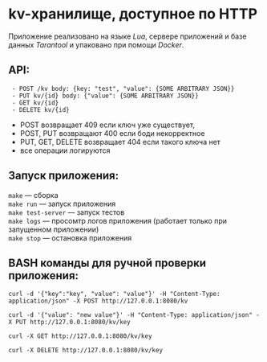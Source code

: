# kv-хранилище, доступное по HTTP
Приложение реализовано на языке *Lua*, сервере приложений и базе данных *Tarantool* и упаковано при помощи *Docker*.  

## API:
```
 - POST /kv body: {key: "test", "value": {SOME ARBITRARY JSON}} 
 - PUT kv/{id} body: {"value": {SOME ARBITRARY JSON}}
 - GET kv/{id} 
 - DELETE kv/{id}
```

 - POST  возвращает 409 если ключ уже существует, 
 - POST, PUT возвращают 400 если боди некорректное
 - PUT, GET, DELETE возвращает 404 если такого ключа нет
 - все операции логируются

## Запуск приложения:

`make` — сборка  
`make run` — запуск приложения  
`make test-server` — запуск тестов  
`make logs` — просомтр логов приложения (работает только при запущенном приложении)  
`make stop` — остановка приложения   


## BASH команды для ручной проверки приложения:
```
curl -d '{"key":"key", "value": "value"}' -H "Content-Type: application/json" -X POST http://127.0.0.1:8080/kv

curl -d '{"value": "new value"}' -H "Content-Type: application/json" -X PUT http://127.0.0.1:8080/kv/key

curl -X GET http://127.0.0.1:8080/kv/key

curl -X DELETE http://127.0.0.1:8080/kv/key
```
